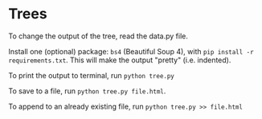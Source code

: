 # Trees

To change the output of the tree, read the data.py file.

Install one (optional) package: `bs4` (Beautiful Soup 4), with `pip install -r requirements.txt`.
This will make the output "pretty" (i.e. indented).

To print the output to terminal, run `python tree.py`

To save to a file, run `python tree.py file.html`.

To append to an already existing file, run `python tree.py >> file.html`
